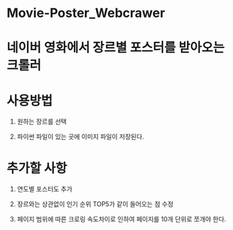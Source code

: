 # Movie-Poster_Webcrawer

# 네이버 영화에서 장르별 포스터를 받아오는 크롤러

# 사용방법
1. 원하는 장르를 선택

2. 파이썬 파일이 있는 곳에 이미지 파일이 저장된다.

# 추가할 사항
1. 연도별 포스터도 추가

2. 장르와는 상관없이 인기 순위 TOP5가 같이 들어오는 점 수정

3. 페이지 범위에 따른 크로링 속도차이로 인하여 페이지를 10개 단위로 쪼개야 한다.
